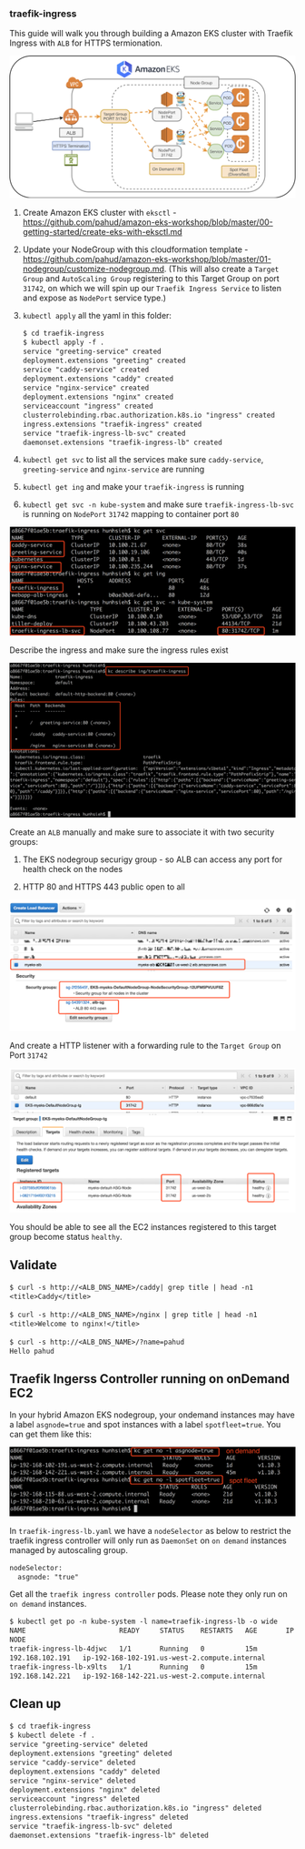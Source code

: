 ### traefik-ingress

This guide will walk you through building a Amazon EKS cluster with Traefik Ingress with `ALB` for HTTPS termionation. 



![](images/EKS-Traefik-Ingress.png)



1. Create Amazon EKS cluster with `eksctl` - https://github.com/pahud/amazon-eks-workshop/blob/master/00-getting-started/create-eks-with-eksctl.md

2. Update your NodeGroup with this cloudformation template - https://github.com/pahud/amazon-eks-workshop/blob/master/01-nodegroup/customize-nodegroup.md. (This will also create a `Target Group` and `AutoScaling Group` registering to this Target Group on port `31742`, on which we will spin up our `Traefik Ingress Service` to listen and expose as `NodePort` service type.)

3. `kubectl apply` all the yaml in this folder:

   ```
   $ cd traefik-ingress
   $ kubectl apply -f .
   service "greeting-service" created
   deployment.extensions "greeting" created
   service "caddy-service" created
   deployment.extensions "caddy" created
   service "nginx-service" created
   deployment.extensions "nginx" created
   serviceaccount "ingress" created
   clusterrolebinding.rbac.authorization.k8s.io "ingress" created
   ingress.extensions "traefik-ingress" created
   service "traefik-ingress-lb-svc" created
   daemonset.extensions "traefik-ingress-lb" created
   ```

4. `kubectl get svc` to list all the services make sure `caddy-service`, `greeting-service` and `nginx-service` are running

5. `kubectl get ing` and make your `traefik-ingress` is running

6. `kubectl get svc -n kube-system` and make sure `traefik-ingress-lb-svc` is running on `NodePort` `31742` mapping to container port `80`



![](images/01.png)

Describe the ingress and make sure the ingress rules exist

![](images/02.png)



Create an `ALB` manually and make sure to associate it with two security groups:

1) The EKS nodegroup securigy group - so ALB can access any port for health check on the nodes

2) HTTP 80 and HTTPS 443 public open to all

![](images/04.png)

And create a HTTP listener with a forwarding rule to the `Target Group` on Port `31742`



![](images/03.png)

You should be able to see all the EC2 instances registered to this target group become status `healthy`.



## Validate



```
$ curl -s http://<ALB_DNS_NAME>/caddy| grep title | head -n1
<title>Caddy</title>

$ curl -s http://<ALB_DNS_NAME>/nginx | grep title | head -n1
<title>Welcome to nginx!</title>

$ curl -s http://<ALB_DNS_NAME>/?name=pahud
Hello pahud
```



## Traefik Ingerss Controller running on onDemand EC2

In your hybrid Amazon EKS nodegroup, your ondemand instances may have a label `asgnode=true` and spot instances with a label `spotfleet=true`. You can get them like this:

![](images/05.png)



In `traefik-ingress-lb.yaml` we have a `nodeSelector` as below to restrict the traefik ingress controller will only run as `DaemonSet` on `on demand` instances managed by autoscaling group.

```
nodeSelector:
  asgnode: "true"
```



Get all the `traefik ingress controller` pods. Please note they only run on `on demand` instances.

```
$ kubectl get po -n kube-system -l name=traefik-ingress-lb -o wide
NAME                       READY     STATUS    RESTARTS   AGE       IP                NODE
traefik-ingress-lb-4djwc   1/1       Running   0          15m       192.168.102.191   ip-192-168-102-191.us-west-2.compute.internal
traefik-ingress-lb-x9lts   1/1       Running   0          15m       192.168.142.221   ip-192-168-142-221.us-west-2.compute.internal
```





## Clean up



```
$ cd traefik-ingress
$ kubectl delete -f .
service "greeting-service" deleted
deployment.extensions "greeting" deleted
service "caddy-service" deleted
deployment.extensions "caddy" deleted
service "nginx-service" deleted
deployment.extensions "nginx" deleted
serviceaccount "ingress" deleted
clusterrolebinding.rbac.authorization.k8s.io "ingress" deleted
ingress.extensions "traefik-ingress" deleted
service "traefik-ingress-lb-svc" deleted
daemonset.extensions "traefik-ingress-lb" deleted
```



